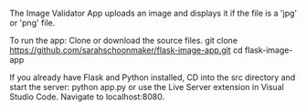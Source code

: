 The Image Validator App uploads an image and displays it if the file is a 'jpg' or 'png' file. 

To run the app:
Clone or download the source files. git clone https://github.com/sarahschoonmaker/flask-image-app.git
cd flask-image-app

If you already have Flask and Python installed, CD into the src directory and start the server: python app.py or use the Live Server extension in Visual Studio Code. Navigate to localhost:8080. 

 